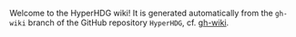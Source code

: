 Welcome to the HyperHDG wiki! It is generated automatically from the `gh-wiki` branch of the GitHub
repository `HyperHDG`, cf. [gh-wiki](../tree/gh-wiki).
